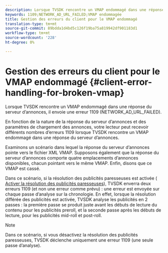 ```yaml
---
description: Lorsque TVSDK rencontre un VMAP endommagé dans une réponse du serveur d’annonces, il envoie une erreur 1109 (NETWORK_AD_URL_FAILED).
keywords: 1109;NETWORK_AD_URL_FAILED;VMAP endommagée
title: Gestion des erreurs du client pour le VMAP endommagé
translation-type: tm+mt
source-git-commit: 89bdda1d4bd5c126f19ba75a819942df901183d1
workflow-type: tm+mt
source-wordcount: '228'
ht-degree: 0%

---
```



# Gestion des erreurs du client pour le VMAP endommagé {#client-error-handling-for-broken-vmap}

Lorsque TVSDK rencontre un VMAP endommagé dans une réponse du serveur d’annonces, il envoie une erreur 1109 (NETWORK_AD_URL_FAILED).

En fonction de la nature de la réponse du serveur d’annonces et des paramètres de chargement des annonces, votre lecteur peut recevoir différents nombres d’erreurs 1109 lorsque TVSDK rencontre un VMAP endommagé dans une réponse du serveur d’annonces.

Examinons un scénario dans lequel la réponse du serveur d’annonces pointe vers le fichier XML VMAP. Supposons également que la réponse du serveur d’annonces comporte quatre emplacements d’annonces disponibles, chacun pointant vers le même VMAP. Enfin, disons que ce VMAP est cassé.

Dans ce scénario, si la résolution des publicités paresseuses est activée ( [Activer la résolution des publicités paresseuses](../../../tvsdk-2.7-for-android/ad-insertion/c-psdk-android-2.7-lazy-ad-resolving/t-psdk-android-2.7-enable-lazy-ad-resolving.md)), TVSDK enverra deux erreurs 1109 (et non une erreur comme prévu) : une erreur est envoyée sur chaque passe d’analyse sur la chronologie. En effet, lorsque la résolution différée des publicités est activée, TVSDK analyse les publicités en 2 passes : la première passe se produit juste avant les débuts de lecture du contenu pour les publicités preroll, et la seconde passe après les débuts de lecture, pour les publicités mid-roll et post-roll.

>[!NOTE]
>
>Dans ce scénario, si vous désactivez la résolution des publicités paresseuses, TVSDK déclenche uniquement une erreur 1109 (une seule passe d’analyse).

